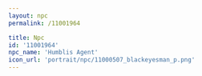 ```yaml
---
layout: npc
permalink: /11001964

title: Npc
id: '11001964'
npc_name: 'Humblis Agent'
icon_url: 'portrait/npc/11000507_blackeyesman_p.png'
---
```

